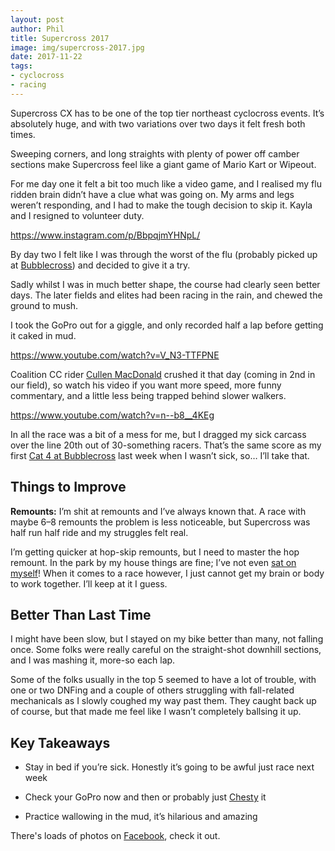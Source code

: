 ```yaml
---
layout: post
author: Phil
title: Supercross 2017
image: img/supercross-2017.jpg
date: 2017-11-22
tags:
- cyclocross
- racing
---
```


Supercross CX has to be one of the top tier northeast cyclocross events. It’s absolutely huge, and with two variations over two days it felt fresh both times.

Sweeping corners, and long straights with plenty of power off camber sections make Supercross feel like a giant game of Mario Kart or Wipeout.

For me day one it felt a bit too much like a video game, and I realised my flu ridden brain didn’t have a clue what was going on. My arms and legs weren’t responding, and I had to make the tough decision to skip it. Kayla and I resigned to volunteer duty.

https://www.instagram.com/p/BbpqjmYHNpL/

By day two I felt like I was through the worst of the flu (probably picked up at [Bubblecross](/bubblecross-2017)) and decided to give it a try.

Sadly whilst I was in much better shape, the course had clearly seen better days. The later fields and elites had been racing in the rain, and chewed the ground to mush.

I took the GoPro out for a giggle, and only recorded half a lap before getting it caked in mud.

https://www.youtube.com/watch?v=V_N3-TTFPNE

Coalition CC rider [Cullen MacDonald](https://www.youtube.com/channel/UC1wZNmJE6ZttoNS8oXM4L7A) crushed it that day (coming in 2nd in our field), so watch his video if you want more speed, more funny commentary, and a little less being trapped behind slower walkers.

https://www.youtube.com/watch?v=n--b8__4KEg

In all the race was a bit of a mess for me, but I dragged my sick carcass over the line 20th out of 30-something racers. That’s the same score as my first [Cat 4 at Bubblecross](https://phil.bike/bubblecross-2017-8e022822598f) last week when I wasn’t sick, so… I’ll take that.

## Things to Improve

**Remounts:** I’m shit at remounts and I’ve always known that. A race with maybe 6–8 remounts the problem is less noticeable, but Supercross was half run half ride and my struggles felt real.

I’m getting quicker at hop-skip remounts, but I need to master the hop remount. In the park by my house things are fine; I’ve not even [sat on myself](https://www.youtube.com/watch?v=WeGpG4uNKXQ)! When it comes to a race however, I just cannot get my brain or body to work together. I’ll keep at it I guess.

## Better Than Last Time

I might have been slow, but I stayed on my bike better than many, not falling once. Some folks were really careful on the straight-shot downhill sections, and I was mashing it, more-so each lap.

Some of the folks usually in the top 5 seemed to have a lot of trouble, with one or two DNFing and a couple of others struggling with fall-related mechanicals as I slowly coughed my way past them. They caught back up of course, but that made me feel like I wasn’t completely ballsing it up.

## Key Takeaways

* Stay in bed if you’re sick. Honestly it’s going to be awful just race next week

* Check your GoPro now and then or probably just [Chesty](https://www.amazon.com/gp/product/B0025UEQQW/ref=as_li_tl?ie=UTF8&tag=philbikes-20&camp=1789&creative=9325&linkCode=as2&creativeASIN=B0025UEQQW&linkId=699c87062882c50ce0a70a6aa3692c24) it

* Practice wallowing in the mud, it’s hilarious and amazing

There's loads of photos on [Facebook](https://www.facebook.com/Supercross.cup.weekend/), check it out.